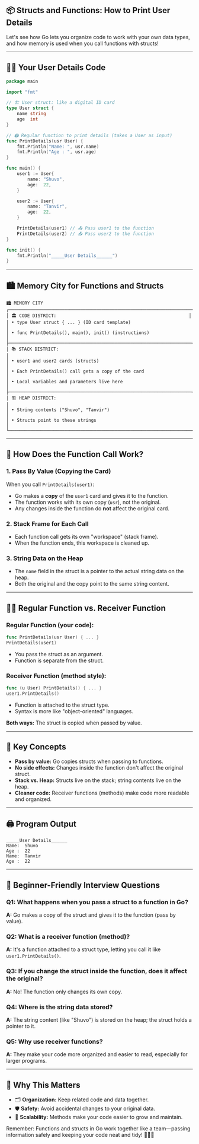 
## 📦 Structs and Functions: How to Print User Details

Let's see how Go lets you organize code to work with your own data types, and how memory is used when you call functions with structs!

---

## 👨‍💻 Your User Details Code

````go
package main

import "fmt"

// 🏗️ User struct: like a digital ID card
type User struct {
	name string
	age  int
}

// 🖨️ Regular function to print details (takes a User as input)
func PrintDetails(usr User) {
	fmt.Println("Name: ", usr.name)
	fmt.Println("Age : ", usr.age)
}

func main() {
	user1 := User{
		name: "Shuvo",
		age:  22,
	}

	user2 := User{
		name: "Tanvir",
		age:  22,
	}

	PrintDetails(user1) // 📤 Pass user1 to the function
	PrintDetails(user2) // 📤 Pass user2 to the function
}

func init() {
	fmt.Println("_____User Details______")
}
````

---

## 🏙️ Memory City for Functions and Structs

```
🏙️ MEMORY CITY
┌─────────────────────────────────────────────────────────────────────┐
│ 🏛️ CODE DISTRICT:                                                  │
│ • type User struct { ... } (ID card template)                       │
│ • func PrintDetails(), main(), init() (instructions)                │
├─────────────────────────────────────────────────────────────────────┤
│ 📚 STACK DISTRICT:                                                  │
│ • user1 and user2 cards (structs)                                   │
│ • Each PrintDetails() call gets a copy of the card                  │
│ • Local variables and parameters live here                          │
├─────────────────────────────────────────────────────────────────────┤
│ 🏗️ HEAP DISTRICT:                                                   │
│ • String contents ("Shuvo", "Tanvir")                               │
│ • Structs point to these strings                                    │
└─────────────────────────────────────────────────────────────────────┘
```

---

## 🧩 How Does the Function Call Work?

### 1. **Pass By Value (Copying the Card)**

When you call `PrintDetails(user1)`:
- Go makes a **copy** of the `user1` card and gives it to the function.
- The function works with its own copy (`usr`), not the original.
- Any changes inside the function do **not** affect the original card.

### 2. **Stack Frame for Each Call**

- Each function call gets its own "workspace" (stack frame).
- When the function ends, this workspace is cleaned up.

### 3. **String Data on the Heap**

- The `name` field in the struct is a pointer to the actual string data on the heap.
- Both the original and the copy point to the same string content.

---

## 🧑‍🏫 Regular Function vs. Receiver Function

### Regular Function (your code):

```go
func PrintDetails(usr User) { ... }
PrintDetails(user1)
```
- You pass the struct as an argument.
- Function is separate from the struct.

### Receiver Function (method style):

```go
func (u User) PrintDetails() { ... }
user1.PrintDetails()
```
- Function is attached to the struct type.
- Syntax is more like "object-oriented" languages.

**Both ways:** The struct is copied when passed by value.

---

## 🧠 Key Concepts

- **Pass by value:** Go copies structs when passing to functions.
- **No side effects:** Changes inside the function don't affect the original struct.
- **Stack vs. Heap:** Structs live on the stack; string contents live on the heap.
- **Cleaner code:** Receiver functions (methods) make code more readable and organized.

---

## 🖨️ Program Output

```
_____User Details______
Name:  Shuvo
Age :  22
Name:  Tanvir
Age :  22
```

---

## 🧠 Beginner-Friendly Interview Questions

### Q1: What happens when you pass a struct to a function in Go?
**A:** Go makes a copy of the struct and gives it to the function (pass by value).

### Q2: What is a receiver function (method)?
**A:** It's a function attached to a struct type, letting you call it like `user1.PrintDetails()`.

### Q3: If you change the struct inside the function, does it affect the original?
**A:** No! The function only changes its own copy.

### Q4: Where is the string data stored?
**A:** The string content (like "Shuvo") is stored on the heap; the struct holds a pointer to it.

### Q5: Why use receiver functions?
**A:** They make your code more organized and easier to read, especially for larger programs.

---

## 🌟 Why This Matters

- 🗂️ **Organization:** Keep related code and data together.
- 🛡️ **Safety:** Avoid accidental changes to your original data.
- 🧩 **Scalability:** Methods make your code easier to grow and maintain.

Remember: Functions and structs in Go work together like a team—passing information safely and keeping your code neat and tidy! 🧑‍💻✨

